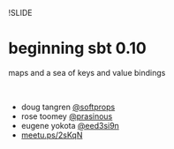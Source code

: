 !SLIDE
# beginning sbt 0.10
maps and a sea of keys and value bindings

<br>

- doug tangren [@softprops](https://twitter.com/#!/softprops)
- rose toomey [@prasinous](https://twitter.com/#!/prasinous)
- eugene yokota [@eed3si9n](https://twitter.com/#!/eed3si9n)
- [meetu.ps/2sKqN](http://meetu.ps/2sKqN)
